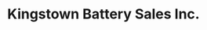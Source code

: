 ---
title: "Kingstown Battery Sales Inc."
url: /taytay/kingstown-battery-sales-inc/
shop: car parts
---